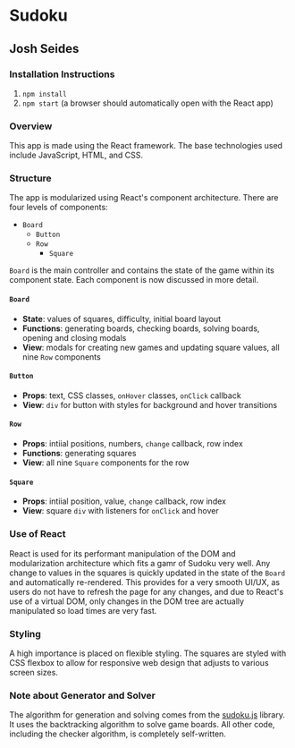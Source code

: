 # Sudoku
## Josh Seides

### Installation Instructions
1. `npm install`
1. `npm start` (a browser should automatically open with the React app)

### Overview
This app is made using the React framework. The base technologies used include JavaScript, HTML, and CSS.

### Structure
The app is modularized using React's component architecture. There are four levels of components:

* `Board`
    - `Button`
    - `Row`
        + `Square`

`Board` is the main controller and contains the state of the game within its component state. Each component is now discussed in more detail.

#### `Board`
* <b>State</b>: values of squares, difficulty, initial board layout
* <b>Functions</b>: generating boards, checking boards, solving boards, opening and closing modals
* <b>View</b>: modals for creating new games and updating square values, all nine `Row` components

#### `Button`
* <b>Props</b>: text, CSS classes, `onHover` classes, `onClick` callback
* <b>View</b>: `div` for button with styles for background and hover transitions

#### `Row`
* <b>Props</b>: intiial positions, numbers, `change` callback, row index
* <b>Functions</b>: generating squares
* <b>View</b>: all nine `Square` components for the row

#### `Square`
* <b>Props</b>: intiial position, value, `change` callback, row index
* <b>View</b>: square `div` with listeners for `onClick` and hover

### Use of React
React is used for its performant manipulation of the DOM and modularization architecture which fits a gamr of Sudoku very well. Any change to values in the squares is quickly updated in the state of the `Board` and automatically re-rendered. This provides for a very smooth UI/UX, as users do not have to refresh the page for any changes, and due to React's use of a virtual DOM, only changes in the DOM tree are actually manipulated so load times are very fast.

### Styling
A high importance is placed on flexible styling. The squares are styled with CSS flexbox to allow for responsive web design that adjusts to various screen sizes.

### Note about Generator and Solver
The algorithm for generation and solving comes from the <a href="https://github.com/robatron/sudoku.js?MobileOptOut=1" target="_blank">sudoku.js</a> library. It uses the backtracking algorithm to solve game boards. All other code, including the checker algorithm, is completely self-written.
